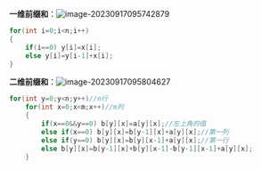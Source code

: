 **一维前缀和**：![image-20230917095742879](E:\桌面\设计原则\picture\image-20230917095742879.png)

```cpp
for(int i=0;i<n;i++)
{
    if(i==0) y[i]=x[i];
    else y[i]=y[i-1]+x[i];
}
```

**二维前缀和**：![image-20230917095804627](E:\桌面\设计原则\picture\image-20230917095804627.png)

```cpp
for(int y=0;y<n;y++)//n行
    for(int x=0;x<m;x++)//m列
    {
        if(x==0&&y==0) b[y][x]=a[y][x];//左上角的值
        else if(x==0) b[y][x]=b[y-1][x]+a[y][x];//第一列
        else if(y==0) b[y][x]=b[y][x-1]+a[y][x];//第一行
        else b[y][x]=b[y-1][x]+b[y][x-1]-b[y-1][x-1]+a[y][x];
    }
```